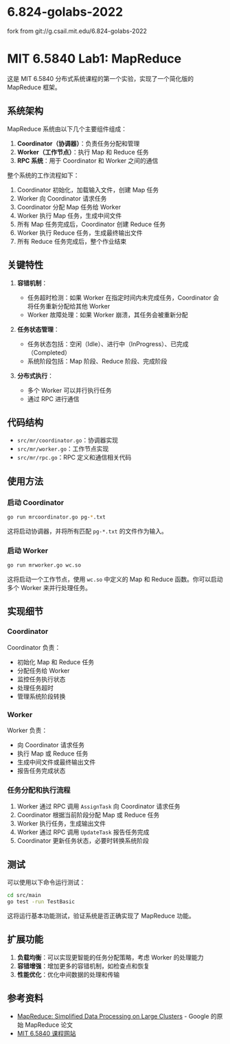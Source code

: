 # 6.824-golabs-2022

fork from git://g.csail.mit.edu/6.824-golabs-2022

# MIT 6.5840 Lab1: MapReduce

这是 MIT 6.5840 分布式系统课程的第一个实验，实现了一个简化版的 MapReduce 框架。

## 系统架构

MapReduce 系统由以下几个主要组件组成：

1. **Coordinator（协调器）**：负责任务分配和管理
2. **Worker（工作节点）**：执行 Map 和 Reduce 任务
3. **RPC 系统**：用于 Coordinator 和 Worker 之间的通信

整个系统的工作流程如下：

1. Coordinator 初始化，加载输入文件，创建 Map 任务
2. Worker 向 Coordinator 请求任务
3. Coordinator 分配 Map 任务给 Worker
4. Worker 执行 Map 任务，生成中间文件
5. 所有 Map 任务完成后，Coordinator 创建 Reduce 任务
6. Worker 执行 Reduce 任务，生成最终输出文件
7. 所有 Reduce 任务完成后，整个作业结束

## 关键特性

1. **容错机制**：
   - 任务超时检测：如果 Worker 在指定时间内未完成任务，Coordinator 会将任务重新分配给其他 Worker
   - Worker 故障处理：如果 Worker 崩溃，其任务会被重新分配

2. **任务状态管理**：
   - 任务状态包括：空闲（Idle）、进行中（InProgress）、已完成（Completed）
   - 系统阶段包括：Map 阶段、Reduce 阶段、完成阶段

3. **分布式执行**：
   - 多个 Worker 可以并行执行任务
   - 通过 RPC 进行通信

## 代码结构

- `src/mr/coordinator.go`：协调器实现
- `src/mr/worker.go`：工作节点实现
- `src/mr/rpc.go`：RPC 定义和通信相关代码

## 使用方法

### 启动 Coordinator

```bash
go run mrcoordinator.go pg-*.txt
```

这将启动协调器，并将所有匹配 `pg-*.txt` 的文件作为输入。

### 启动 Worker

```bash
go run mrworker.go wc.so
```

这将启动一个工作节点，使用 `wc.so` 中定义的 Map 和 Reduce 函数。你可以启动多个 Worker 来并行处理任务。

## 实现细节

### Coordinator

Coordinator 负责：
- 初始化 Map 和 Reduce 任务
- 分配任务给 Worker
- 监控任务执行状态
- 处理任务超时
- 管理系统阶段转换

### Worker

Worker 负责：
- 向 Coordinator 请求任务
- 执行 Map 或 Reduce 任务
- 生成中间文件或最终输出文件
- 报告任务完成状态

### 任务分配和执行流程

1. Worker 通过 RPC 调用 `AssignTask` 向 Coordinator 请求任务
2. Coordinator 根据当前阶段分配 Map 或 Reduce 任务
3. Worker 执行任务，生成输出文件
4. Worker 通过 RPC 调用 `UpdateTask` 报告任务完成
5. Coordinator 更新任务状态，必要时转换系统阶段

## 测试

可以使用以下命令运行测试：

```bash
cd src/main
go test -run TestBasic
```

这将运行基本功能测试，验证系统是否正确实现了 MapReduce 功能。

## 扩展功能

1. **负载均衡**：可以实现更智能的任务分配策略，考虑 Worker 的处理能力
2. **容错增强**：增加更多的容错机制，如检查点和恢复
3. **性能优化**：优化中间数据的处理和传输

## 参考资料

- [MapReduce: Simplified Data Processing on Large Clusters](https://research.google/pubs/pub62/) - Google 的原始 MapReduce 论文
- [MIT 6.5840 课程网站](https://pdos.csail.mit.edu/6.824/)
